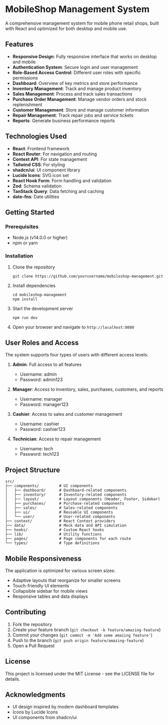
# MobileShop Management System

A comprehensive management system for mobile phone retail shops, built with React and optimized for both desktop and mobile use.

## Features

- **Responsive Design**: Fully responsive interface that works on desktop and mobile
- **Authentication System**: Secure login and user management
- **Role-Based Access Control**: Different user roles with specific permissions
- **Dashboard**: Overview of key metrics and store performance
- **Inventory Management**: Track and manage product inventory
- **Sales Management**: Process and track sales transactions
- **Purchase Order Management**: Manage vendor orders and stock replenishment
- **Customer Management**: Store and manage customer information
- **Repair Management**: Track repair jobs and service tickets
- **Reports**: Generate business performance reports

## Technologies Used

- **React**: Frontend framework
- **React Router**: For navigation and routing
- **Context API**: For state management
- **Tailwind CSS**: For styling
- **shadcn/ui**: UI component library
- **Lucide Icons**: SVG icon set
- **React Hook Form**: Form handling and validation
- **Zod**: Schema validation
- **TanStack Query**: Data fetching and caching
- **date-fns**: Date utilities

## Getting Started

### Prerequisites
- Node.js (v14.0.0 or higher)
- npm or yarn

### Installation
1. Clone the repository
   ```
   git clone https://github.com/yourusername/mobileshop-management.git
   ```

2. Install dependencies
   ```
   cd mobileshop-management
   npm install
   ```

3. Start the development server
   ```
   npm run dev
   ```

4. Open your browser and navigate to `http://localhost:8080`

## User Roles and Access

The system supports four types of users with different access levels:

1. **Admin**: Full access to all features
   - Username: admin
   - Password: admin123

2. **Manager**: Access to inventory, sales, purchases, customers, and reports
   - Username: manager
   - Password: manager123

3. **Cashier**: Access to sales and customer management
   - Username: cashier
   - Password: cashier123

4. **Technician**: Access to repair management
   - Username: tech
   - Password: tech123

## Project Structure

```
src/
├── components/         # UI components
│   ├── dashboard/      # Dashboard-related components
│   ├── inventory/      # Inventory-related components
│   ├── layout/         # Layout components (Header, Footer, Sidebar)
│   ├── purchases/      # Purchase-related components
│   ├── sales/          # Sales-related components
│   ├── ui/             # Reusable UI components
│   └── user/           # User-related components
├── context/            # React Context providers
├── data/               # Mock data and API simulation
├── hooks/              # Custom React hooks
├── lib/                # Utility functions
├── pages/              # Page components for each route
└── types/              # Type definitions
```

## Mobile Responsiveness

The application is optimized for various screen sizes:
- Adaptive layouts that reorganize for smaller screens
- Touch-friendly UI elements
- Collapsible sidebar for mobile views
- Responsive tables and data displays

## Contributing

1. Fork the repository
2. Create your feature branch (`git checkout -b feature/amazing-feature`)
3. Commit your changes (`git commit -m 'Add some amazing feature'`)
4. Push to the branch (`git push origin feature/amazing-feature`)
5. Open a Pull Request

## License

This project is licensed under the MIT License - see the LICENSE file for details.

## Acknowledgments

- UI design inspired by modern dashboard templates
- Icons by Lucide Icons
- UI components from shadcn/ui
